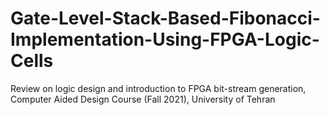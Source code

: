 # Gate-Level-Stack-Based-Fibonacci-Implementation-Using-FPGA-Logic-Cells
Review on logic design and introduction to FPGA bit-stream generation, Computer Aided Design Course (Fall 2021), University of Tehran
